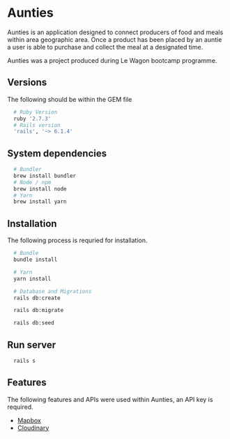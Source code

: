 # Aunties

Aunties is an application designed to connect producers of food and meals within area geographic area. Once a product has been placed by an auntie a user is able to purchase and collect the meal at a designated time.

Aunties was a project produced during Le Wagon bootcamp programme.

## Versions
The following should be within the GEM file
```ruby
  # Ruby Version
  ruby '2.7.3'
  # Rails version
  'rails', '~> 6.1.4'
```

## System dependencies
```bash
  # Bundler
  brew install bundler
  # Node / npm
  brew install node
  # Yarn
  brew install yarn
```
## Installation
The following process is requried for installation.

```bash
  # Bundle
  bundle install

  # Yarn
  yarn install

  # Database and Migrations
  rails db:create

  rails db:migrate

  rails db:seed
```

## Run server
```bash
  rails s
```

## Features
The following features and APIs were used within Aunties, an API key is required.
* [Mapbox](https://www.mapbox.com/)
* [Cloudinary](https://cloudinary.com/)
